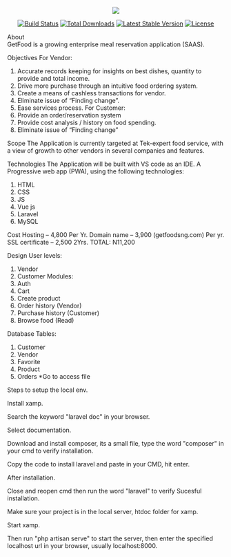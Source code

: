 <p align="center"><img src="https://laravel.com/assets/img/components/logo-laravel.svg"></p>

<p align="center">
<a href="https://travis-ci.org/laravel/framework"><img src="https://travis-ci.org/laravel/framework.svg" alt="Build Status"></a>
<a href="https://packagist.org/packages/laravel/framework"><img src="https://poser.pugx.org/laravel/framework/d/total.svg" alt="Total Downloads"></a>
<a href="https://packagist.org/packages/laravel/framework"><img src="https://poser.pugx.org/laravel/framework/v/stable.svg" alt="Latest Stable Version"></a>
<a href="https://packagist.org/packages/laravel/framework"><img src="https://poser.pugx.org/laravel/framework/license.svg" alt="License"></a>
</p>


About<br>
GetFood is a growing enterprise meal reservation application (SAAS).

Objectives
For Vendor:
1.	Accurate records keeping for insights on best dishes, quantity to provide and total income.
2.	Drive more purchase through an intuitive food ordering system.
3.	Create a means of cashless transactions for vendor.
4.	Eliminate issue of “Finding change”.
5.	Ease services process.
For Customer:
1.	Provide an order/reservation system
2.	Provide cost analysis / history on food spending.
3.	Eliminate issue of “Finding change”

Scope
The Application is currently targeted at Tek-expert food service, with a view of growth to other vendors in several companies and features.

Technologies
The Application will be built with VS code as an IDE. A Progressive web app (PWA), using the following technologies:
1.	HTML
2.	CSS
3.	JS
4.	Vue js
5.	Laravel
6.	MySQL
 




Cost
Hosting – 4,800 Per Yr.
Domain name – 3,900 (getfoodsng.com) Per yr.
SSL certificate – 2,500  2Yrs.
TOTAL: N11,200

Design
User levels:
1.	Vendor
2.	Customer
Modules:
1.	Auth
2.	Cart
3.	Create product
4.	Order history (Vendor)
5.	Purchase history (Customer)
6.	Browse food (Read)

Database
Tables:
1.	Customer
2.	Vendor
3.	Favorite
4.	Product
5.	Orders
*Go to access file



Steps to setup the local env.

Install xamp.

Search the keyword "laravel doc" in your browser.

Select documentation.

Download and install composer, its a small file, type the word "composer" in your cmd to verify installation.

Copy the code to install laravel and paste in your CMD, hit enter.

After installation.

Close and reopen cmd then run the word "laravel" to verify Sucesful installation.

Make sure your project is in the local server,  htdoc folder for xamp.

Start xamp.

Then run "php artisan serve" to start the server, then enter the specified localhost url in your browser, usually localhost:8000.
